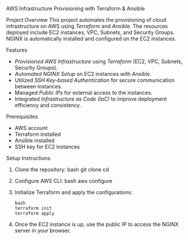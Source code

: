 AWS Infrastructure Provisioning with Terraform & Ansible

Project Overview
This project automates the provisioning of cloud infrastructure on AWS using *Terraform* and *Ansible*. The resources deployed include EC2 instances, VPC, Subnets, and Security Groups. NGINX is automatically installed and configured on the EC2 instances.

Features
- *Provisioned AWS Infrastructure* using *Terraform* (EC2, VPC, Subnets, Security Groups).
- *Automated NGINX Setup* on EC2 instances with *Ansible*.
- Utilized *SSH Key-based Authentication* for secure communication between instances.
- Managed *Public IPs* for external access to the instances.
- Integrated *Infrastructure as Code (IaC)* to improve deployment efficiency and consistency.

Prerequisites
- AWS account
- Terraform installed
- Ansible installed
- SSH key for EC2 instances

Setup Instructions

1. Clone the repository:
    bash
    git clone <repo-url>
    cd <project-directory>
    

2. Configure AWS CLI:
    bash
    aws configure
    

3. Initialize Terraform and apply the configurations:
     ```
    bash
    terraform init
    terraform apply
    ```

4. Once the EC2 instance is up, use the public IP to access the NGINX server in your browser.
